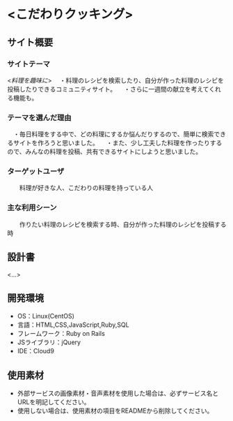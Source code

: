 # <こだわりクッキング>

## サイト概要
### サイトテーマ
<*料理を趣味に*>
　・料理のレシピを検索したり、自分が作った料理のレシピを投稿したりできるコミュニティサイト。
　・さらに一週間の献立を考えてくれる機能も。

### テーマを選んだ理由
　・毎日料理をする中で、どの料理にするか悩んだりするので、簡単に検索できるサイトを作ろうと思いました。
　・また、少し工夫した料理を作ったりするので、みんなの料理を投稿、共有できるサイトにしようと思いました。

### ターゲットユーザ
　　料理が好きな人、こだわりの料理を持っている人

### 主な利用シーン
　　作りたい料理のレシピを検索する時、自分が作った料理のレシピを投稿する時

## 設計書
<...>

## 開発環境
- OS：Linux(CentOS)
- 言語：HTML,CSS,JavaScript,Ruby,SQL
- フレームワーク：Ruby on Rails
- JSライブラリ：jQuery
- IDE：Cloud9

## 使用素材
- 外部サービスの画像素材・音声素材を使用した場合は、必ずサービス名とURLを明記してください。
- 使用しない場合は、使用素材の項目をREADMEから削除してください。
